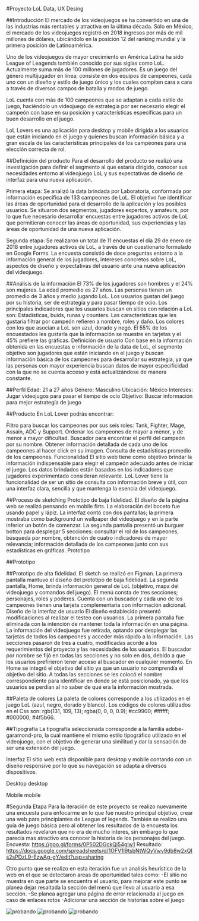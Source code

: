 

#Proyecto LoL Data, UX Desing

##Introducción
El mercado de los videojuegos se ha convertido en una de las industrias más rentables y atractiva en la última década. Sólo en México, el mercado de los videojuegos registró en 2018 ingresos por más de mil millones de dólares, ubicándolo en la posición 12 del ranking mundial y la primera posición de Latinoamérica.

Uno de los videojuegos de mayor crecimiento en América Latina ha sido League of Leagends también conocido por sus siglas como LoL. Actualmente suma más de 100 millones de jugadores. Es un juego del género multijugador en línea; consiste en dos equipos de campeones, cada uno con un diseño y estilo de juego único y los cuales compiten cara a cara a través de diversos campos de batalla y modos de juego.

LoL cuenta con más de 100 campeones que se adaptan a cada estilo de juego, haciéndolo un videojuego de estrategia por ser necesario elegir el campeón con base en su posición y características específicas para un buen desarrollo en el juego.

LoL Lovers es una aplicación para desktop y mobile dirigida a los usuarios que están iniciando en el juego y quienes buscan información básica y a gran escala de las características principales de los campeones para una elección correcta de rol.

##Definición del producto
Para el desarrollo del producto se realizó una investigación para definir el segmento al que estaría dirigido, conocer sus necesidades entorno al videojuego LoL y sus expectativas de diseño de interfaz para una nueva aplicación.

Primera etapa: Se analizó la data brindada por Laboratoria, conformada por información específica de 133 campeones de LoL. El objetivo fue identificar las áreas de oportunidad para el desarrollo de la aplicación y los posibles usuarios. Se situaron dos segmentos, jugadores expertos, y amateurs, por lo que fue necesario desarrollar encuestas entre jugadores activos de LoL que permitieran conocer las áreas de oportunidad, sus experiencias y las áreas de oportunidad de una nueva aplicación.

Segunda etapa: Se realizaron un total de 11 encuestas el día 29 de enero de 2018 entre jugadores activos de LoL, a través de un cuestionario formulado en Google Forms. La encuesta consistió de doce preguntas entorno a la información general de los jugadores, intereses concretos sobre LoL, aspectos de diseño y expectativas del usuario ante una nueva aplicación del videojuego.

##Análisis de la información
El 73% de los jugadores son hombres y el 24% son mujeres.
La edad promedio es 27 años.
Las personas tienen un promedio de 3 años y medio jugando LoL.
Los usuarios gustan del juego por su historia, ser de estrategia y para pasar tiempo de ocio.
Los principales indicadores que los usuarios buscan en sitios con relación a LoL son: Estadísticas, buids, runas y counters.
Las características que les gustaría filtrar por campeón refieren a nombre, roles y daño.
Los colores con los que asocian a LoL son azul, dorado y negó.
El 55% de los encuestados les gustaría que la información se muestre en tarjetas y el 45% prefiere las gráficas.
Definición de usuario
Con base en la información obtenida en las encuestas e información de la data de LoL, el segmento objetivo son jugadores que están iniciando en el juego y buscan información básica de los campeones para desarrollar su estrategia, ya que las personas con mayor experiencia buscan datos de mayor especificidad con la que no se cuenta acceso y está actualizándose de manera constante.

##Perfil
Edad: 21 a 27 años
Género: Masculino
Ubicación: México
Intereses: Jugar videojugos para pasar el tiempo de ocio
Objetivo: Buscar información para mejor estrategía de juego

##Producto
En LoL Lover podrás encontrar:

Filtro para buscar los campeones por sus seis roles: Tank, Fighter, Mage, Assain, ADC y Support.
Ordenar los campeones de mayor a menor, y de menor a mayor dificultad.
Buscador para encontrar el perfil del campeón por su nombre.
Obtener información detallada de cada uno de los campeones al hacer click en su imagen.
Consulta de estadísticas promedio de los campeones.
Funcionalidad
El sitio web tiene como objetivo brindar la información indispensable para elegir el campeón adecuado antes de iniciar el juego. Los datos brindados están basados en los indicadores que jugadores experimentado consideran relevante. LoL Lover tiene la funcionalidad de ser un sitio de consulta con información breve y útil, con una interfaz clara, sencilla y que mantenga la esencia del videojuego.

##Proceso de sketching
Prototipo de baja fidelidad. El diseño de la página web se realizó pensando en mobile firts. La elaboración del boceto fue usando papel y lápiz. La interfaz contó con dos pantallas; la primera mostraba como background un wallpaper del videojuego y en la parte inferior un botón de comenzar. La segunda pantalla presentó un burguer botton para desplegar 5 secciones: consultar el rol de los campeones, búsqueda por nombre, obtención de cuatro indicadores de mayor relevancia; información detallada de los campeones junto con sus estadísticas en gráficas.
Prototipo

##Prototipo

##Prototipo de alta fidelidad. 
El sketch se realizó en Figman. La primera pantalla mantuvo el diseño del prototipo de baja fidelidad. La segunda pantalla, Home, brinda información general de LoL (objetivo, mapa del videojuego y comandos del juego). El menú consta de tres secciones; personajes, roles y poderes. Cuenta con un buscador y cada uno de los campeones tienen una tarjeta complementaria con información adicional.
Diseño de la interfaz de usuario
El diseño establecido presentó modificaciones al realizar el testeo con usuarios. La primera pantalla fue eliminada con la intención de mantener toda la información en una página. La información del videojuego fue retirada, optando por desplegar las tarjetas de todos los campeones y acceder más rápido a la información. Las secciones pasaron de tres a cuatro, modificadas acorde a los requerimientos del proyecto y las necesidades de los usuarios. El buscador por nombre se fijó en todas las secciones y no solo en dos, debido a que los usuarios prefirieron tener acceso al buscador en cualquier momento. En Home se integró el objetivo del sitio ya que un usuario no comprendía el objetivo del sitio. A todas las secciones se les colocó el nombre correspondiente para identificar en donde se está posicionado, ya que los usuarios se perdían al no saber de qué era la información mostrada.

##Paleta de colores
La paleta de colores corresponde a los utilizados en el juego LoL (azul, negro, dorado y blanco). Los códigos de colores utilizados en el Css son: rgb(131, 109, 13); rgba(0, 0, 0, 0.9); #cc9900; #ffffff; #000000; #4f5b66.

##Tipografía
La tipografía seleccionada corresponde a la familia adobe-garamond-pro, la cual mantiene el mismo estilo tipográfico utilizado en el videojuego, con el objetivo de generar una similitud y dar la sensación de ser una extensión del juego.

Interfaz
El sitio web está disponible para desktop y mobile contando con un diseño responsive por lo que su navegación se adapta a diversos dispositivos.

Desktop
desktop

Mobile
mobile


#Segunda Etapa
Para la iteración de este proyecto se realizo nuevamente una encuesta para enfocarme en lo que fue nuestro principal objetivo, crear una web para principiantes de League of legends. También se realizo una guía de juego básica pero al obtener los resultados de la encuesta los resultados revelaron que no era de mucho interes, sin embargo lo que parecía mas atractivo era conocer la historia de los personajes del juego.
Encuesta: https://goo.gl/forms/0P502DGckQi54gIw1
Resultado: https://docs.google.com/spreadsheets/d/1OFV1l9tsbNtWQyVwv9db8w2xQIs2sPDzL9-EzwAg-gY/edit?usp=sharing



Otro punto que se realizo en esta iteración fue un analisis heurístico de la web en el que se detectaron areas de oportunidad tales como:
-El sitio no muestra en que parte se encuentra el usuario, para mejorar este punto se planea dejar resaltada la sección del menú que llevo al usuario a esa sección.
-Se planea agregar una página de error relacionada al juego en caso de enlaces rotos
-Adicionar una sección de historias sobre el juego

![probando](https://ibb.co/DrMgKwW)
![probando](https://ibb.co/KqJ0Lh1)
![probando](https://ibb.co/sPgLr9B)